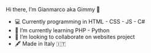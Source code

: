 Hi there, I’m Gianmarco aka Gimmy 👋 

- 💻 Currently programming in HTML - CSS - JS - C#
- 🌱 I’m currently learning PHP - Python
- 💞️ I’m looking to collaborate on websites project
- 🖋️ Made in Italy 🇮🇹 

<!---
Gimmyyy/Gimmyyy is a ✨ special ✨ repository because its `README.md` (this file) appears on your GitHub profile.
You can click the Preview link to take a look at your changes.
--->
